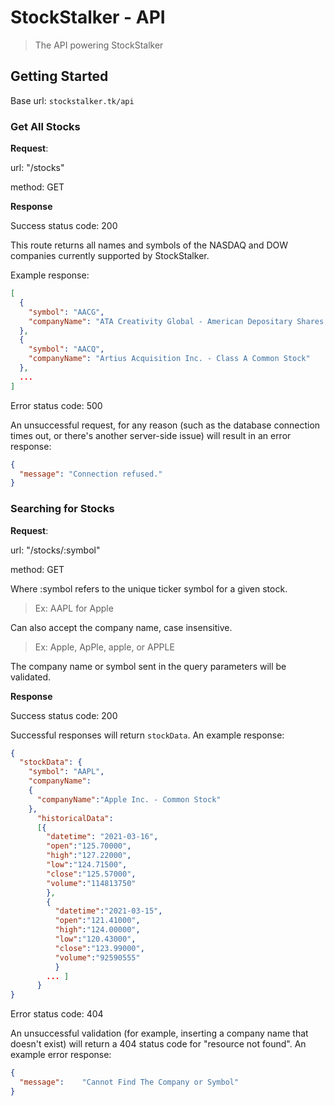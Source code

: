 # StockStalker - API

> The API powering StockStalker

## Getting Started

Base url: ```stockstalker.tk/api```

### Get All Stocks

**Request**:

url: "/stocks"

method: GET

**Response**

Success status code: 200

This route returns all names and symbols of the NASDAQ and DOW companies currently supported by StockStalker.

Example response:

```json
[
  {
    "symbol": "AACG",
    "companyName": "ATA Creativity Global - American Depositary Shares, each representing two common shares"
  },
  {
    "symbol": "AACQ",
    "companyName": "Artius Acquisition Inc. - Class A Common Stock"
  },
  ...
]
```

Error status code: 500

An unsuccessful request, for any reason (such as the database connection times out, or there's another server-side issue) will result in an error response:

```json
{
  "message": "Connection refused."
}
```

### Searching for Stocks

**Request**:

url: "/stocks/:symbol"

method: GET

Where :symbol refers to the unique ticker symbol for a given stock.

> Ex: AAPL for Apple

Can also accept the company name, case insensitive.

> Ex: Apple, ApPle, apple, or APPLE

The company name or symbol sent in the query parameters will be validated.

**Response**

Success status code: 200

Successful responses will return ```stockData```. An example response:

```json
{
  "stockData": {
    "symbol": "AAPL",
    "companyName":
    {
      "companyName":"Apple Inc. - Common Stock"
    },
      "historicalData":
      [{
        "datetime": "2021-03-16",
        "open":"125.70000",
        "high":"127.22000",
        "low":"124.71500",
        "close":"125.57000",
        "volume":"114813750"
        },
        {
          "datetime":"2021-03-15",
          "open":"121.41000",
          "high":"124.00000",
          "low":"120.43000",
          "close":"123.99000",
          "volume":"92590555"
          }
        ... ]
      }
}
```

Error status code: 404

An unsuccessful validation (for example, inserting a company name that doesn't exist) will return a 404 status code for "resource not found". An example error response:

```json
{
  "message":	"Cannot Find The Company or Symbol"
}
```
